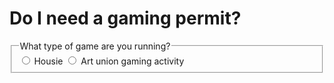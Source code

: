 <h1> Do I need a gaming permit? </h1>

  <div class="nsw-forms">
        <div class="nsw-form-group">
            <fieldset class="nsw-form-fieldset">
            <legend>
            <span class="nsw-form-legend-text">What type of game are you running?</span>
            </legend>
            <div class="nsw-form-radio">
               <input class="nsw-form-radio__input" type="radio" name="{inputName}" id="{uniquieID}">
               <label class="nsw-form-radio__label" for="{uniquieID}">Housie</label>      
               <input class="nsw-form-radio__input" type="radio" name="{inputName}" id="{uniquieID}">
              <label class="nsw-form-radio__label" for="{uniquieID}">Art union gaming activity</label>       
            </div>
           </fieldset>
        </div>
    </div>


